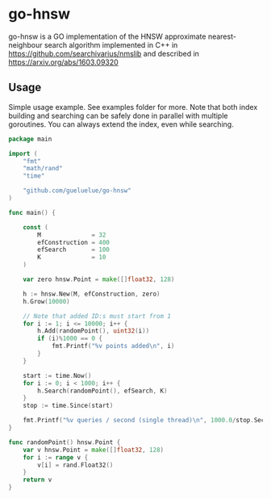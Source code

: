# go-hnsw

go-hnsw is a GO implementation of the HNSW approximate nearest-neighbour search algorithm implemented in C++ in https://github.com/searchivarius/nmslib and described in https://arxiv.org/abs/1603.09320

## Usage

Simple usage example. See examples folder for more.
Note that both index building and searching can be safely done in parallel with multiple goroutines.
You can always extend the index, even while searching.

```go
package main

import (
	"fmt"
	"math/rand"
	"time"

	"github.com/gueluelue/go-hnsw"
)

func main() {

	const (
		M              = 32
		efConstruction = 400
		efSearch       = 100
		K              = 10
	)

	var zero hnsw.Point = make([]float32, 128)

	h := hnsw.New(M, efConstruction, zero)
	h.Grow(10000)

    // Note that added ID:s must start from 1
	for i := 1; i <= 10000; i++ {
		h.Add(randomPoint(), uint32(i))
		if (i)%1000 == 0 {
			fmt.Printf("%v points added\n", i)
		}
	}

	start := time.Now()
	for i := 0; i < 1000; i++ {
		h.Search(randomPoint(), efSearch, K)
	}
	stop := time.Since(start)

	fmt.Printf("%v queries / second (single thread)\n", 1000.0/stop.Seconds())
}

func randomPoint() hnsw.Point {
	var v hnsw.Point = make([]float32, 128)
	for i := range v {
		v[i] = rand.Float32()
	}
	return v
}

```
